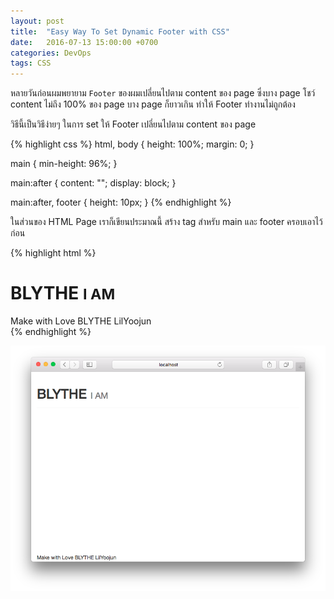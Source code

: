 ```yaml
---
layout: post
title:  "Easy Way To Set Dynamic Footer with CSS"
date:   2016-07-13 15:00:00 +0700
categories: DevOps
tags: CSS
---
```

หลายวันก่อนผมพยายาม `Footer` ของผมเปลี่ยนไปตาม content ของ page ซึ่งบาง page โชว์ content ไม่ถึง 100% ของ page บาง page ก็ยาวเกิน ทำให้ Footer ทำงานไม่ถูกต้อง

วิธีนี้เป็นวิธีง่ายๆ ในการ set ให้ Footer เปลี่ยนไปตาม content ของ page

{% highlight css %}
html, body {
  height: 100%;
  margin: 0;
}

main {
  min-height: 96%;
}

main:after {
  content: "";
  display: block;
}

main:after, footer {
  height: 10px;
}
{% endhighlight %}

ในส่วนของ HTML Page เราก็เขียนประมาณนี้ สร้าง tag สำหรับ main และ footer ครอบเอาไว้ก่อน

{% highlight html %}
<body>
<!-- Here is Main section -->
<main>
<div class="container">
  <div class="page-header">
    <h1>BLYTHE <small>I AM</small></h1>
  </div>
</div>
</main>

<!-- Footer present here -->
<footer>
<div class="container">
  Make with Love BLYTHE LilYoojun
</div>
</footer>

</body>
{% endhighlight %}

![Footer](/images/Footerx.png)
